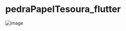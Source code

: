 # pedraPapelTesoura_flutter

![image](https://user-images.githubusercontent.com/32282846/143908922-a190fe01-3d97-4dd6-a62b-9e76e414d575.png)
